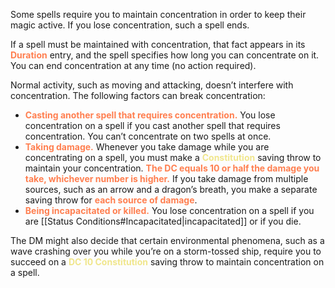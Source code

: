 Some spells require you to maintain concentration in order to keep their magic active. If you lose concentration, such a spell ends.

If a spell must be maintained with concentration, that fact appears in its <font color=FF7F50>**Duration**</font> entry, and the spell specifies how long you can concentrate on it. You can end concentration at any time (no action required).

Normal activity, such as moving and attacking, doesn’t interfere with concentration. The following factors can break concentration:
- <font color=FF7F50>**Casting another spell that requires concentration.**</font> You lose concentration on a spell if you cast another spell that requires concentration. You can’t concentrate on two spells at once.
- <font color=FF7F50>**Taking damage.**</font> Whenever you take damage while you are concentrating on a spell, you must make a <font color=F0E68C>**Constitution**</font> saving throw to maintain your concentration. <font color=FF7F50>**The DC equals 10 or half the damage you take, whichever number is higher.**</font> If you take damage from multiple sources, such as an arrow and a dragon’s breath, you make a separate saving throw for <font color=FF7F50>**each source of damage**</font>.
- <font color=FF7F50>**Being incapacitated or killed.**</font> You lose concentration on a spell if you are [[Status Conditions#Incapacitated|incapacitated]] or if you die.

The DM might also decide that certain environmental phenomena, such as a wave crashing over you while you’re on a storm-tossed ship, require you to succeed on a <font color=F0E68C>**DC 10 Constitution**</font> saving throw to maintain concentration on a spell.